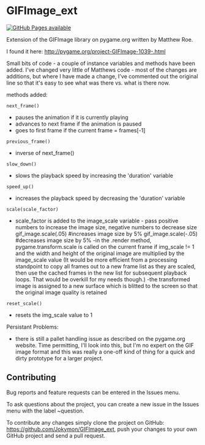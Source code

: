 # GIFImage_ext

[![GitHub Pages available](https://img.shields.io/static/v1?label=GitHub%20Pages&message=available&color=green&logo=github)](https://jokymon.github.io/GIFImage_ext/)

Extension of the GIFImage library on pygame.org written by Matthew Roe.

I found it here: http://pygame.org/project-GIFImage-1039-.html

Small bits of code - a couple of instance variables and methods have been added.
I've changed very little of Matthews code - most of the changes are additions,
but where I have made a change, I've commented out the original line so that
it's easy to see what was there vs. what is there now.

methods added:

`next_frame()`

 - pauses the animation if it is currently playing
 - advances to next frame if the animation is paused
 - goes to first frame if the current frame = frames[-1]
 
`previous_frame()`

 - inverse of next_frame()
 
`slow_down()`

 - slows the playback speed by increasing the 'duration' variable
     
`speed_up()`

 - increases the playback speed by decreasing the 'duration' variable
 
`scale(scale_factor)`

 - scale_factor is added to the image_scale variable - pass positive numbers to
     increase the image size, negative numbers to decrease size
         gif_image.scale(.05) #increases image size by 5%
         gif_image.scale(-.05) #decreases image size by 5%
    -in the .render method, pygame.transform.scale is called on the current frame if img_scale != 1
     and the width and height of the original image are multiplied by the image_scale value
     (It would be more efficient from a processing standpoint to copy all frames out to a new
      frame list as they are scaled, then use the cached frames in the new list for subsequent
      playback loops. That would be overkill for my needs though.)
    -the transformed image is assigned to a new surface which is blitted to the screen
     so that the original image quality is retained
   
`reset_scale()`

 - resets the img_scale value to 1
    
Persistant Problems:

 - there is still a pallet handling issue as described on the pygame.org website.
     Time permitting, I'll look into this, but I'm no expert on the GIF image format 
     and this was really a one-off kind of thing for a quick and dirty prototype for a 
     larger project.

## Contributing

Bug reports and feature requests can be entered in the Issues menu.

To ask questions about the project, you can create a new issue in the Issues menu with the label ~question.

To contribute any changes simply clone the project on GitHub:
https://github.com/Jokymon/GIFImage_ext, push your changes to your own GitHub
project and send a pull request.